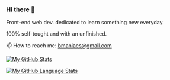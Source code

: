 ### Hi there 👋

Front-end web dev. dedicated to learn something new everyday.

100% self-tought and with an unfinished.

📫 How to reach me: bmaniaes@gmail.com





[![My GitHub Stats](https://github-readme-stats.vercel.app/api/?username=bmaniaes&count_private=true&theme=tokyonight&showicons=true)]()  



[![My GitHub Language Stats](https://github-readme-stats.vercel.app/api/top-langs/?username=bmaniaes&langs_count=5&theme=tokyonight)]()
